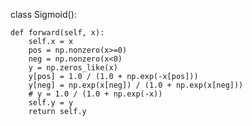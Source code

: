 class Sigmoid():

    def forward(self, x):
        self.x = x
        pos = np.nonzero(x>=0)
        neg = np.nonzero(x<0)
        y = np.zeros_like(x)
        y[pos] = 1.0 / (1.0 + np.exp(-x[pos]))
        y[neg] = np.exp(x[neg]) / (1.0 + np.exp(x[neg]))
        # y = 1.0 / (1.0 + np.exp(-x))
        self.y = y
        return self.y
